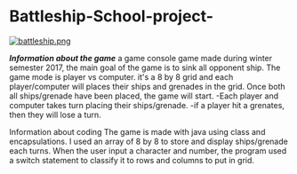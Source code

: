 # Battleship-School-project-

[![battleship.png](https://s9.postimg.org/dvkrxsme7/battleship.png)](https://postimg.org/image/p7xdfkv2z/)

***Information about the game***
a game console game made during winter semester 2017, the main goal of the game is to sink all opponent ship. The game mode is player vs computer.
it's a 8 by 8 grid and each player/computer will places their ships and grenades in the grid. Once both all ships/grenade have been placed, the game will start.
-Each player and computer takes turn placing their ships/grenade.
-if a player hit a grenates, then they will lose a turn.



Information about coding
The game is made with java using class and encapsulations.
I used an array of 8 by 8 to store and display ships/grenade each turns.
When the user input a character and number, the program used a switch statement to classify it to rows and columns to put in grid.
